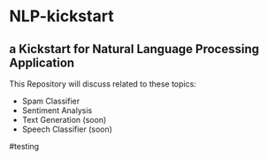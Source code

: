 # NLP-kickstart
## a Kickstart for Natural Language Processing Application
This Repository will discuss related to these topics:
- Spam Classifier
- Sentiment Analysis
- Text Generation (soon)
- Speech Classifier (soon)


#testing
